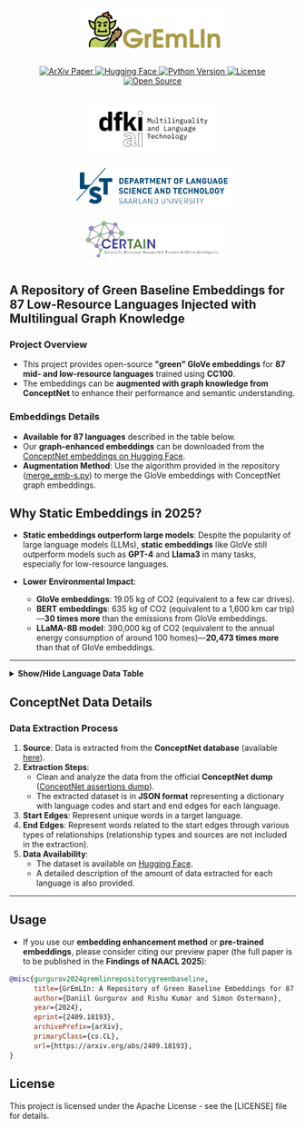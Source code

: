 <h1 align="center">
  <img src="assets/logo.png" width="250"/>
</h1>

<p align="center">
    <!-- ArXiv Paper -->
    <a href="https://arxiv.org/abs/2409.18193">
        <img alt="ArXiv Paper" src="https://img.shields.io/badge/arXiv-2409.18193-b31b1b.svg">
    </a>
    <!-- Hugging Face -->
    <a href="https://huggingface.co/DFKI">
        <img alt="Hugging Face" src="https://img.shields.io/badge/HuggingFace-Models-yellow.svg?logo=huggingface">
    </a>
    <!-- Python Version -->
      <a href="https://www.python.org/">
      <img alt="Python Version" src="https://img.shields.io/badge/Python-3.6–3.9-blue.svg?logo=python">
      </a>
    <!-- License -->
    <a href="https://github.com/d-gurgurov/GrEmLIn-Green-Embeddings-LRLs/blob/main/LICENSE">
        <img alt="License" src="https://img.shields.io/github/license/d-gurgurov/GrEmLIn-Green-Embeddings-LRLs?logo=github&color=green">
    </a>
    <!-- Open Source -->
    <a href="https://github.com/d-gurgurov/GrEmLIn-Green-Embeddings-LRLs/">
        <img alt="Open Source" src="https://badges.frapsoft.com/os/v1/open-source.svg?v=103">
    </a>
</p>


<h3 align="center">
    <a href="https://www.dfki.de/web/forschung/forschungsbereiche/sprachtechnologie-und-multilingualitaet">
        <img style="padding: 5px;" width="220" src="assets/dfki.jpg" alt="dfki"/>
    </a>
    <a href="https://www.uni-saarland.de/en/department/lst.html">
        <img style="padding: 5px;" width="280" src="assets/lst.png" alt="lst"/>
    </a>
    <a href="https://www.certain-trust.eu/">
        <img style="padding: 5px;" width="250" src="assets/certain-bg.png" alt="certain"/>
    </a>
</h3>

<h3 align="center">
</h3>


## A Repository of Green Baseline Embeddings for 87 Low-Resource Languages Injected with Multilingual Graph Knowledge

### Project Overview
- This project provides open-source **"green" GloVe embeddings** for **87 mid- and low-resource languages** trained using **CC100**.
- The embeddings can be **augmented with graph knowledge from ConceptNet** to enhance their performance and semantic understanding.

### Embeddings Details
- **Available for 87 languages** described in the table below.
- Our **graph-enhanced embeddings** can be downloaded from the [ConceptNet embeddings on Hugging Face](https://huggingface.co/DGurgurov/conceptnet_embeddings).
- **Augmentation Method**: Use the algorithm provided in the repository ([merge_emb-s.py](https://github.com/d-gurgurov/GrEmLIn-Green-Embeddings-LRLs/blob/main/src/utils/merge_emb-s.py)) to merge the GloVe embeddings with ConceptNet graph embeddings.

## Why Static Embeddings in 2025?

- **Static embeddings outperform large models**: Despite the popularity of large language models (LLMs), **static embeddings** like GloVe still outperform models such as **GPT-4** and **Llama3** in many tasks, especially for low-resource languages.

- **Lower Environmental Impact**: 
   - **GloVe embeddings**: 19.05 kg of CO2 (equivalent to a few car drives).
   - **BERT embeddings**: 635 kg of CO2 (equivalent to a 1,600 km car trip)—**30 times more** than the emissions from GloVe embeddings.
   - **LLaMA-8B model**: 390,000 kg of CO2 (equivalent to the annual energy consumption of around 100 homes)—**20,473 times more** than that of GloVe embeddings.


---

<details>
  <summary><strong>Show/Hide Language Data Table</strong></summary>

  <table>
    <thead>
      <tr>
        <th>ISO</th>
        <th>Language Name</th>
        <th>Dataset Size</th>
        <th>Class</th>
        <th>ConceptNet Data</th>
      </tr>
    </thead>
    <tbody>
      <tr><td><a href="https://huggingface.co/DFKI/glove-ss-cc100">ss</a></td><td>Swati</td><td>86K</td><td>1</td><td>✘</td></tr>
        <tr><td><a href="https://huggingface.co/DFKI/glove-sc-cc100">sc</a></td><td>Sardinian</td><td>143K</td><td>1</td><td>✓</td></tr>
        <tr><td><a href="https://huggingface.co/DFKI/glove-yo-cc100">yo</a></td><td>Yoruba</td><td>1.1M</td><td>2</td><td>✓</td></tr>
        <tr><td><a href="https://huggingface.co/DFKI/glove-gn-cc100">gn</a></td><td>Guarani</td><td>1.5M</td><td>1</td><td>✓</td></tr>
        <tr><td><a href="https://huggingface.co/DFKI/glove-qu-cc100">qu</a></td><td>Quechua</td><td>1.5M</td><td>1</td><td>✓</td></tr>
        <tr><td><a href="https://huggingface.co/DFKI/glove-ns-cc100">ns</a></td><td>Northern Sotho</td><td>1.8M</td><td>1</td><td>✘</td></tr>
        <tr><td><a href="https://huggingface.co/DFKI/glove-li-cc100">li</a></td><td>Limburgish</td><td>2.2M</td><td>1</td><td>✓</td></tr>
        <tr><td><a href="https://huggingface.co/DFKI/glove-ln-cc100">ln</a></td><td>Lingala</td><td>2.3M</td><td>1</td><td>✓</td></tr>
        <tr><td><a href="https://huggingface.co/DFKI/glove-wo-cc100">wo</a></td><td>Wolof</td><td>3.6M</td><td>2</td><td>✓</td></tr>
        <tr><td><a href="https://huggingface.co/DFKI/glove-zu-cc100">zu</a></td><td>Zulu</td><td>4.3M</td><td>2</td><td>✓</td></tr>
        <tr><td><a href="https://huggingface.co/DFKI/glove-rm-cc100">rm</a></td><td>Romansh</td><td>4.8M</td><td>1</td><td>✓</td></tr>
        <tr><td><a href="https://huggingface.co/DFKI/glove-ig-cc100">ig</a></td><td>Igbo</td><td>6.6M</td><td>1</td><td>✘</td></tr>
        <tr><td><a href="https://huggingface.co/DFKI/glove-lg-cc100">lg</a></td><td>Ganda</td><td>7.3M</td><td>1</td><td>✘</td></tr>
        <tr><td><a href="https://huggingface.co/DFKI/glove-as-cc100">as</a></td><td>Assamese</td><td>7.6M</td><td>1</td><td>✘</td></tr>
        <tr><td><a href="https://huggingface.co/DFKI/glove-tn-cc100">tn</a></td><td>Tswana</td><td>8.0M</td><td>2</td><td>✘</td></tr>
        <tr><td><a href="https://huggingface.co/DFKI/glove-ht-cc100">ht</a></td><td>Haitian</td><td>9.1M</td><td>2</td><td>✓</td></tr>
        <tr><td><a href="https://huggingface.co/DFKI/glove-om-cc100">om</a></td><td>Oromo</td><td>11M</td><td>1</td><td>✘</td></tr>
        <tr><td><a href="https://huggingface.co/DFKI/glove-su-cc100">su</a></td><td>Sundanese</td><td>15M</td><td>1</td><td>✓</td></tr>
        <tr><td><a href="https://huggingface.co/DFKI/glove-bs-cc100">bs</a></td><td>Bosnian</td><td>18M</td><td>3</td><td>✘</td></tr>
        <tr><td><a href="https://huggingface.co/DFKI/glove-br-cc100">br</a></td><td>Breton</td><td>21M</td><td>1</td><td>✓</td></tr>
        <tr><td><a href="https://huggingface.co/DFKI/glove-gd-cc100">gd</a></td><td>Scottish Gaelic</td><td>22M</td><td>1</td><td>✓</td></tr>
        <tr><td><a href="https://huggingface.co/DFKI/glove-xh-cc100">xh</a></td><td>Xhosa</td><td>25M</td><td>2</td><td>✓</td></tr>
        <tr><td><a href="https://huggingface.co/DFKI/glove-mg-cc100">mg</a></td><td>Malagasy</td><td>29M</td><td>1</td><td>✓</td></tr>
        <tr><td><a href="https://huggingface.co/DFKI/glove-jv-cc100">jv</a></td><td>Javanese</td><td>37M</td><td>1</td><td>✓</td></tr>
        <tr><td><a href="https://huggingface.co/DFKI/glove-fy-cc100">fy</a></td><td>Frisian</td><td>38M</td><td>0</td><td>✓</td></tr>
        <tr><td><a href="https://huggingface.co/DFKI/glove-sa-cc100">sa</a></td><td>Sanskrit</td><td>44M</td><td>2</td><td>✓</td></tr>
        <tr><td><a href="https://huggingface.co/DFKI/glove-my-cc100">my</a></td><td>Burmese</td><td>46M</td><td>1</td><td>✓</td></tr>
        <tr><td><a href="https://huggingface.co/DFKI/glove-ug-cc100">ug</a></td><td>Uyghur</td><td>46M</td><td>1</td><td>✓</td></tr>
        <tr><td><a href="https://huggingface.co/DFKI/glove-yi-cc100">yi</a></td><td>Yiddish</td><td>51M</td><td>1</td><td>✓</td></tr>
        <tr><td><a href="https://huggingface.co/DFKI/glove-or-cc100">or</a></td><td>Oriya</td><td>56M</td><td>1</td><td>✓</td></tr>
        <tr><td><a href="https://huggingface.co/DFKI/glove-ha-cc100">ha</a></td><td>Hausa</td><td>61M</td><td>2</td><td>✓</td></tr>
        <tr><td><a href="https://huggingface.co/DFKI/glove-la-cc100">la</a></td><td>Lao</td><td>63M</td><td>2</td><td>✓</td></tr>
        <tr><td><a href="https://huggingface.co/DFKI/glove-sd-cc100">sd</a></td><td>Sindhi</td><td>67M</td><td>1</td><td>✓</td></tr>
        <tr><td><a href="https://huggingface.co/DFKI/glove-ta_rom-cc100">ta_rom</a></td><td>Tamil Romanized</td><td>68M</td><td>3</td><td>✘</td></tr>
        <tr><td><a href="https://huggingface.co/DFKI/glove-so-cc100">so</a></td><td>Somali</td><td>78M</td><td>1</td><td>✓</td></tr>
        <tr><td><a href="https://huggingface.co/DFKI/glove-te_rom-cc100">te_rom</a></td><td>Telugu Romanized</td><td>79M</td><td>1</td><td>✘</td></tr>
        <tr><td><a href="https://huggingface.co/DFKI/glove-ku-cc100">ku</a></td><td>Kurdish</td><td>90M</td><td>0</td><td>✓</td></tr>
        <tr><td><a href="https://huggingface.co/DFKI/glove-pu-cc100">pu</a></td><td>Punjabi</td><td>90M</td><td>2</td><td>✓</td></tr>
        <tr><td><a href="https://huggingface.co/DFKI/glove-ps-cc100">ps</a></td><td>Pashto</td><td>107M</td><td>1</td><td>✓</td></tr>
        <tr><td><a href="https://huggingface.co/DFKI/glove-ga-cc100">ga</a></td><td>Irish</td><td>108M</td><td>2</td><td>✓</td></tr>
        <tr><td><a href="https://huggingface.co/DFKI/glove-am-cc100">am</a></td><td>Amharic</td><td>133M</td><td>2</td><td>✓</td></tr>
        <tr><td><a href="https://huggingface.co/DFKI/glove-ur_rom-cc100">ur_rom</a></td><td>Urdu Romanized</td><td>141M</td><td>3</td><td>✘</td></tr>
        <tr><td><a href="https://huggingface.co/DFKI/glove-km-cc100">km</a></td><td>Khmer</td><td>153M</td><td>1</td><td>✓</td></tr>
        <tr><td><a href="https://huggingface.co/DFKI/glove-uz-cc100">uz</a></td><td>Uzbek</td><td>155M</td><td>3</td><td>✓</td></tr>
        <tr><td><a href="https://huggingface.co/DFKI/glove-bn_rom-cc100">bn_rom</a></td><td>Bengali Romanized</td><td>164M</td><td>3</td><td>✘</td></tr>
        <tr><td><a href="https://huggingface.co/DFKI/glove-ky-cc100">ky</a></td><td>Kyrgyz</td><td>173M</td><td>3</td><td>✓</td></tr>
        <tr><td><a href="https://huggingface.co/DFKI/glove-my_zaw-cc100">my_zaw</a></td><td>Burmese (Zawgyi)</td><td>178M</td><td>1</td><td>✘</td></tr>
        <tr><td><a href="https://huggingface.co/DFKI/glove-cy-cc100">cy</a></td><td>Welsh</td><td>179M</td><td>1</td><td>✓</td></tr>
        <tr><td><a href="https://huggingface.co/DFKI/glove-gu-cc100">gu</a></td><td>Gujarati</td><td>242M</td><td>1</td><td>✓</td></tr>
        <tr><td><a href="https://huggingface.co/DFKI/glove-eo-cc100">eo</a></td><td>Esperanto</td><td>250M</td><td>1</td><td>✓</td></tr>
        <tr><td><a href="https://huggingface.co/DFKI/glove-af-cc100">af</a></td><td>Afrikaans</td><td>305M</td><td>3</td><td>✓</td></tr>
        <tr><td><a href="https://huggingface.co/DFKI/glove-sw-cc100">sw</a></td><td>Swahili</td><td>332M</td><td>2</td><td>✓</td></tr>
        <tr><td><a href="https://huggingface.co/DFKI/glove-mr-cc100">mr</a></td><td>Marathi</td><td>334M</td><td>2</td><td>✓</td></tr>
        <tr><td><a href="https://huggingface.co/DFKI/glove-kn-cc100">kn</a></td><td>Kannada</td><td>360M</td><td>1</td><td>✓</td></tr>
        <tr><td><a href="https://huggingface.co/DFKI/glove-ne-cc100">ne</a></td><td>Nepali</td><td>393M</td><td>1</td><td>✓</td></tr>
        <tr><td><a href="https://huggingface.co/DFKI/glove-mn-cc100">mn</a></td><td>Mongolian</td><td>397M</td><td>1</td><td>✓</td></tr>
        <tr><td><a href="https://huggingface.co/DFKI/glove-si-cc100">si</a></td><td>Sinhala</td><td>452M</td><td>0</td><td>✓</td></tr>
        <tr><td><a href="https://huggingface.co/DFKI/glove-te-cc100">te</a></td><td>Telugu</td><td>536M</td><td>1</td><td>✓</td></tr>
        <tr><td><a href="https://huggingface.co/DFKI/glove-la-cc100">la</a></td><td>Latin</td><td>609M</td><td>3</td><td>✓</td></tr>
        <tr><td><a href="https://huggingface.co/DFKI/glove-be-cc100">be</a></td><td>Belarussian</td><td>692M</td><td>3</td><td>✓</td></tr>
        <tr><td><a href="https://huggingface.co/DFKI/glove-tl-cc100">tl</a></td><td>Tagalog</td><td>701M</td><td>3</td><td>✘</td></tr>
        <tr><td><a href="https://huggingface.co/DFKI/glove-mk-cc100">mk</a></td><td>Macedonian</td><td>706M</td><td>1</td><td>✓</td></tr>
        <tr><td><a href="https://huggingface.co/DFKI/glove-gl-cc100">gl</a></td><td>Galician</td><td>708M</td><td>3</td><td>✓</td></tr>
        <tr><td><a href="https://huggingface.co/DFKI/glove-hy-cc100">hy</a></td><td>Armenian</td><td>776M</td><td>1</td><td>✓</td></tr>
        <tr><td><a href="https://huggingface.co/DFKI/glove-is-cc100">is</a></td><td>Icelandic</td><td>779M</td><td>2</td><td>✓</td></tr>
        <tr><td><a href="https://huggingface.co/DFKI/glove-ml-cc100">ml</a></td><td>Malayalam</td><td>831M</td><td>1</td><td>✓</td></tr>
        <tr><td><a href="https://huggingface.co/DFKI/glove-bn-cc100">bn</a></td><td>Bengali</td><td>860M</td><td>3</td><td>✓</td></tr>
        <tr><td><a href="https://huggingface.co/DFKI/glove-ur-cc100">ur</a></td><td>Urdu</td><td>884M</td><td>3</td><td>✓</td></tr>
        <tr><td><a href="https://huggingface.co/DFKI/glove-kk-cc100">kk</a></td><td>Kazakh</td><td>889M</td><td>3</td><td>✓</td></tr>
        <tr><td><a href="https://huggingface.co/DFKI/glove-ka-cc100">ka</a></td><td>Georgian</td><td>1.1G</td><td>3</td><td>✓</td></tr>
        <tr><td><a href="https://huggingface.co/DFKI/glove-az-cc100">az</a></td><td>Azerbaijani</td><td>1.3G</td><td>1</td><td>✓</td></tr>
        <tr><td><a href="https://huggingface.co/DFKI/glove-sq-cc100">sq</a></td><td>Albanian</td><td>1.3G</td><td>1</td><td>✓</td></tr>
        <tr><td><a href="https://huggingface.co/DFKI/glove-ta-cc100">ta</a></td><td>Tamil</td><td>1.3G</td><td>3</td><td>✓</td></tr>
        <tr><td><a href="https://huggingface.co/DFKI/glove-et-cc100">et</a></td><td>Estonian</td><td>1.7G</td><td>3</td><td>✓</td></tr>
        <tr><td><a href="https://huggingface.co/DFKI/glove-lv-cc100">lv</a></td><td>Latvian</td><td>2.1G</td><td>3</td><td>✓</td></tr>
        <tr><td><a href="https://huggingface.co/DFKI/glove-ms-cc100">ms</a></td><td>Malay</td><td>2.1G</td><td>3</td><td>✓</td></tr>
        <tr><td><a href="https://huggingface.co/DFKI/glove-sl-cc100">sl</a></td><td>Slovenian</td><td>2.8G</td><td>3</td><td>✓</td></tr>
        <tr><td><a href="https://huggingface.co/DFKI/glove-lt-cc100">lt</a></td><td>Lithuanian</td><td>3.4G</td><td>3</td><td>✓</td></tr>
        <tr><td><a href="https://huggingface.co/DFKI/glove-he-cc100">he</a></td><td>Hebrew</td><td>6.1G</td><td>3</td><td>✓</td></tr>
        <tr><td><a href="https://huggingface.co/DFKI/glove-sk-cc100">sk</a></td><td>Slovak</td><td>6.1G</td><td>3</td><td>✓</td></tr>
        <tr><td><a href="https://huggingface.co/DFKI/glove-el-cc100">el</a></td><td>Greek</td><td>7.4G</td><td>3</td><td>✓</td></tr>
        <tr><td><a href="https://huggingface.co/DFKI/glove-th-cc100">th</a></td><td>Thai</td><td>8.7G</td><td>3</td><td>✓</td></tr>
        <tr><td><a href="https://huggingface.co/DFKI/glove-bg-cc100">bg</a></td><td>Bulgarian</td><td>9.3G</td><td>3</td><td>✓</td></tr>
        <tr><td><a href="https://huggingface.co/DFKI/glove-da-cc100">da</a></td><td>Danish</td><td>12G</td><td>3</td><td>✓</td></tr>
        <tr><td><a href="https://huggingface.co/DFKI/glove-uk-cc100">uk</a></td><td>Ukrainian</td><td>14G</td><td>3</td><td>✓</td></tr>
        <tr><td><a href="https://huggingface.co/DFKI/glove-ro-cc100">ro</a></td><td>Romanian</td><td>16G</td><td>3</td><td>✓</td></tr>
        <tr><td><a href="https://huggingface.co/DFKI/glove-id-cc100">id</a></td><td>Indonesian</td><td>36G</td><td>3</td><td>✘</
    </tbody>
  </table>

</details>


## ConceptNet Data Details

### Data Extraction Process
1. **Source**: Data is extracted from the **ConceptNet database** (available [here](https://github.com/commonsense/conceptnet5/wiki/Downloads)).
2. **Extraction Steps**:
   - Clean and analyze the data from the official **ConceptNet dump** ([ConceptNet assertions dump](https://s3.amazonaws.com/conceptnet/downloads/2019/edges/conceptnet-assertions-5.7.0.csv.gz)).
   - The extracted dataset is in **JSON format** representing a dictionary with language codes and start and end edges for each language.
3. **Start Edges**: Represent unique words in a target language.
4. **End Edges**: Represent words related to the start edges through various types of relationships (relationship types and sources are not included in the extraction).
5. **Data Availability**: 
   - The dataset is available on [Hugging Face](https://huggingface.co/datasets/DGurgurov/conceptnet_all).
   - A detailed description of the amount of data extracted for each language is also provided.

---


## Usage

- If you use our **embedding enhancement method** or **pre-trained embeddings**, please consider citing our preview paper (the full paper is to be published in the **Findings of NAACL 2025**):

```bibtex
@misc{gurgurov2024gremlinrepositorygreenbaseline,
      title={GrEmLIn: A Repository of Green Baseline Embeddings for 87 Low-Resource Languages Injected with Multilingual Graph Knowledge}, 
      author={Daniil Gurgurov and Rishu Kumar and Simon Ostermann},
      year={2024},
      eprint={2409.18193},
      archivePrefix={arXiv},
      primaryClass={cs.CL},
      url={https://arxiv.org/abs/2409.18193}, 
}
```

## License

This project is licensed under the Apache License - see the [LICENSE] file for details.
